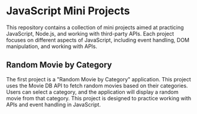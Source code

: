# JavaScript Mini Projects

This repository contains a collection of mini projects aimed at practicing JavaScript, Node.js, and working with third-party APIs. Each project focuses on different aspects of JavaScript, including event handling, DOM manipulation, and working with APIs.


## Random Movie by Category

The first project is a "Random Movie by Category" application. This project uses the Movie DB API to fetch random movies based on their categories. Users can select a category, and the application will display a random movie from that category. This project is designed to practice working with APIs and event handling in JavaScript.
